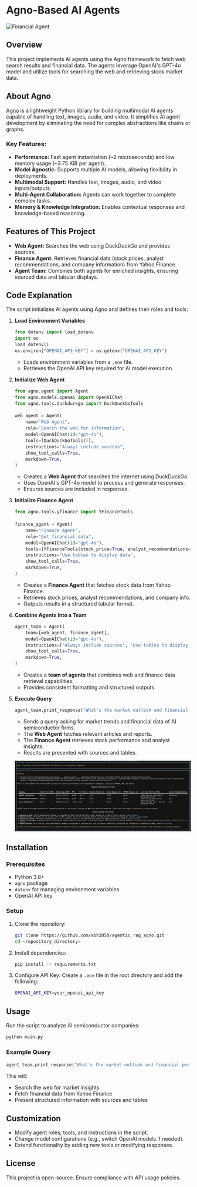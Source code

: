 # Agno-Based AI Agents
![Financial Agent](https://i.ytimg.com/vi/XN6dSSx6Ehg/maxresdefault.jpg)

## Overview

This project implements AI agents using the Agno framework to fetch web search results and financial data. The agents leverage OpenAI's GPT-4o model and utilize tools for searching the web and retrieving stock market data.

## About Agno

[Agno](https://github.com/agno-agi/agno) is a lightweight Python library for building multimodal AI agents capable of handling text, images, audio, and video. It simplifies AI agent development by eliminating the need for complex abstractions like chains or graphs.

### Key Features:
- **Performance:** Fast agent instantiation (~2 microseconds) and low memory usage (~3.75 KiB per agent).
- **Model Agnostic:** Supports multiple AI models, allowing flexibility in deployments.
- **Multimodal Support:** Handles text, images, audio, and video inputs/outputs.
- **Multi-Agent Collaboration:** Agents can work together to complete complex tasks.
- **Memory & Knowledge Integration:** Enables contextual responses and knowledge-based reasoning.

## Features of This Project

- **Web Agent:** Searches the web using DuckDuckGo and provides sources.
- **Finance Agent:** Retrieves financial data (stock prices, analyst recommendations, and company information) from Yahoo Finance.
- **Agent Team:** Combines both agents for enriched insights, ensuring sourced data and tabular displays.

## Code Explanation

The script initializes AI agents using Agno and defines their roles and tools:

1. **Load Environment Variables**
   ```python
   from dotenv import load_dotenv
   import os
   load_dotenv()
   os.environ["OPENAI_API_KEY"] = os.getenv("OPENAI_API_KEY")
   ```
   - Loads environment variables from a `.env` file.
   - Retrieves the OpenAI API key required for AI model execution.

2. **Initialize Web Agent**
   ```python
   from agno.agent import Agent
   from agno.models.openai import OpenAIChat
   from agno.tools.duckduckgo import DuckDuckGoTools
   
   web_agent = Agent(
       name="Web Agent",
       role="Search the web for information",
       model=OpenAIChat(id="gpt-4o"),
       tools=[DuckDuckGoTools()],
       instructions="Always include sources",
       show_tool_calls=True,
       markdown=True,
   )
   ```
   - Creates a **Web Agent** that searches the internet using DuckDuckGo.
   - Uses OpenAI's GPT-4o model to process and generate responses.
   - Ensures sources are included in responses.

3. **Initialize Finance Agent**
   ```python
   from agno.tools.yfinance import YFinanceTools
   
   finance_agent = Agent(
       name="Finance Agent",
       role="Get financial data",
       model=OpenAIChat(id="gpt-4o"),
       tools=[YFinanceTools(stock_price=True, analyst_recommendations=True, company_info=True)],
       instructions="Use tables to display data",
       show_tool_calls=True,
       markdown=True,
   )
   ```
   - Creates a **Finance Agent** that fetches stock data from Yahoo Finance.
   - Retrieves stock prices, analyst recommendations, and company info.
   - Outputs results in a structured tabular format.

4. **Combine Agents into a Team**
   ```python
   agent_team = Agent(
       team=[web_agent, finance_agent],
       model=OpenAIChat(id="gpt-4o"),
       instructions=["Always include sources", "Use tables to display data"],
       show_tool_calls=True,
       markdown=True,
   )
   ```
   - Creates a **team of agents** that combines web and finance data retrieval capabilities.
   - Provides consistent formatting and structured outputs.

5. **Execute Query**
   ```python
   agent_team.print_response("What's the market outlook and financial performance of AI semiconductor companies?", stream=True)
   ```
   - Sends a query asking for market trends and financial data of AI semiconductor firms.
   - The **Web Agent** fetches relevant articles and reports.
   - The **Finance Agent** retrieves stock performance and analyst insights.
   - Results are presented with sources and tables.
  
   ![Output](https://github.com/abh2050/agentic_rag_agno/blob/main/pic.png)

## Installation

### Prerequisites
- Python 3.8+
- `agno` package
- `dotenv` for managing environment variables
- OpenAI API key

### Setup
1. Clone the repository:
   ```bash
   git clone https://github.com/abh2050/agentic_rag_agno.git
   cd <repository_directory>
   ```
2. Install dependencies:
   ```bash
   pip install -r requirements.txt
   ```
3. Configure API Key:
   Create a `.env` file in the root directory and add the following:
   ```bash
   OPENAI_API_KEY=your_openai_api_key
   ```

## Usage

Run the script to analyze AI semiconductor companies:
```bash
python main.py
```

### Example Query
```python
agent_team.print_response("What's the market outlook and financial performance of AI semiconductor companies?", stream=True)
```
This will:
- Search the web for market insights
- Fetch financial data from Yahoo Finance
- Present structured information with sources and tables

## Customization

- Modify agent roles, tools, and instructions in the script.
- Change model configurations (e.g., switch OpenAI models if needed).
- Extend functionality by adding new tools or modifying responses.

## License

This project is open-source. Ensure compliance with API usage policies.
